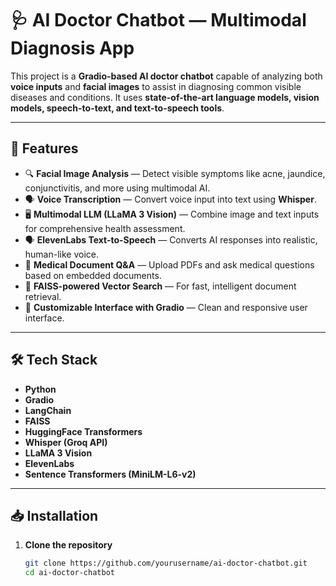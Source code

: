 # 🩺 AI Doctor Chatbot — Multimodal Diagnosis App

This project is a **Gradio-based AI doctor chatbot** capable of analyzing both **voice inputs** and **facial images** to assist in diagnosing common visible diseases and conditions. It uses **state-of-the-art language models, vision models, speech-to-text, and text-to-speech tools**.

---

## 📌 Features

- 🔍 **Facial Image Analysis** — Detect visible symptoms like acne, jaundice, conjunctivitis, and more using multimodal AI.
- 🗣️ **Voice Transcription** — Convert voice input into text using **Whisper**.
- 🖥️ **Multimodal LLM (LLaMA 3 Vision)** — Combine image and text inputs for comprehensive health assessment.
- 🗣️ **ElevenLabs Text-to-Speech** — Converts AI responses into realistic, human-like voice.
- 📖 **Medical Document Q&A** — Upload PDFs and ask medical questions based on embedded documents.
- 🧠 **FAISS-powered Vector Search** — For fast, intelligent document retrieval.
- 💾 **Customizable Interface with Gradio** — Clean and responsive user interface.

---

## 🛠️ Tech Stack

- **Python**
- **Gradio**
- **LangChain**
- **FAISS**
- **HuggingFace Transformers**
- **Whisper (Groq API)**
- **LLaMA 3 Vision**
- **ElevenLabs**
- **Sentence Transformers (MiniLM-L6-v2)**

---

## 📥 Installation

1. **Clone the repository**
   ```bash
   git clone https://github.com/yourusername/ai-doctor-chatbot.git
   cd ai-doctor-chatbot
